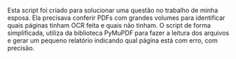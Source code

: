 Esta script foi criado para solucionar uma questão no trabalho de minha esposa. Ela precisava conferir PDFs com grandes volumes para identificar quais páginas tinham OCR feita e quais não tinham. O script de forma simplificada, utiliza da biblioteca PyMuPDF para fazer a leitura dos arquivos e gerar um pequeno relatório indicando qual página está com erro, com precisão.
